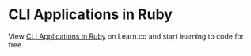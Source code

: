 # CLI Applications in Ruby
<p class='util--hide'>View <a href='https://learn.co/lessons/47955-ruby-cli-applications-readme'>CLI Applications in Ruby</a> on Learn.co and start learning to code for free.</p>
